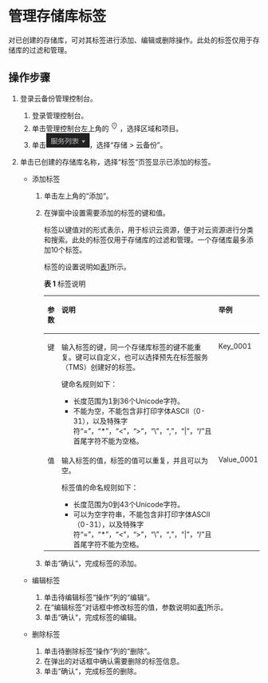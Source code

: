 # 管理存储库标签<a name="cbr_03_0010"></a>

对已创建的存储库，可对其标签进行添加、编辑或删除操作。此处的标签仅用于存储库的过滤和管理。

## 操作步骤<a name="section166420185716"></a>

1.  登录云备份管理控制台。
    1.  登录管理控制台。
    2.  单击管理控制台左上角的![](figures/icon-region.png)，选择区域和项目。
    3.  单击![](figures/icon-list.png)，选择“存储 \> 云备份”。

2.  单击已创建的存储库名称，选择“标签“页签显示已添加的标签。
    -   添加标签
        1.  单击左上角的“添加“。
        2.  在弹窗中设置需要添加的标签的键和值。

            标签以键值对的形式表示，用于标识云资源，便于对云资源进行分类和搜索。此处的标签仅用于存储库的过滤和管理。一个存储库最多添加10个标签。

            标签的设置说明如[表1](#table1499463312)所示。 

            **表 1**  标签说明

            <a name="table1499463312"></a>
            <table><thead align="left"><tr id="row7997693112"><th class="cellrowborder" valign="top" width="10%" id="mcps1.2.4.1.1"><p id="p610096163114"><a name="p610096163114"></a><a name="p610096163114"></a>参数</p>
            </th>
            <th class="cellrowborder" valign="top" width="72%" id="mcps1.2.4.1.2"><p id="p111001683118"><a name="p111001683118"></a><a name="p111001683118"></a>说明</p>
            </th>
            <th class="cellrowborder" valign="top" width="18%" id="mcps1.2.4.1.3"><p id="p13176100134"><a name="p13176100134"></a><a name="p13176100134"></a>举例</p>
            </th>
            </tr>
            </thead>
            <tbody><tr id="row41005620310"><td class="cellrowborder" valign="top" width="10%" headers="mcps1.2.4.1.1 "><p id="p51007653114"><a name="p51007653114"></a><a name="p51007653114"></a>键</p>
            </td>
            <td class="cellrowborder" valign="top" width="72%" headers="mcps1.2.4.1.2 "><p id="p1100765311"><a name="p1100765311"></a><a name="p1100765311"></a>输入标签的键，同一个存储库标签的键不能重复。键可以自定义，也可以选择预先在标签服务（TMS）创建好的标签。</p>
            <p id="p1310012619313"><a name="p1310012619313"></a><a name="p1310012619313"></a>键命名规则如下：</p>
            <a name="ul20115438812"></a><a name="ul20115438812"></a><ul id="ul20115438812"><li>长度范围为1到36个Unicode字符。</li><li>不能为空，不能包含非打印字体ASCII（0-31），以及特殊字符“=”，“*”，“&lt;”，“&gt;”，“\”，“,”，“|”，“/”且首尾字符不能为空格。</li></ul>
            </td>
            <td class="cellrowborder" valign="top" width="18%" headers="mcps1.2.4.1.3 "><p id="p1617616012310"><a name="p1617616012310"></a><a name="p1617616012310"></a>Key_0001</p>
            </td>
            </tr>
            <tr id="row1310014614314"><td class="cellrowborder" valign="top" width="10%" headers="mcps1.2.4.1.1 "><p id="p141001968315"><a name="p141001968315"></a><a name="p141001968315"></a>值</p>
            </td>
            <td class="cellrowborder" valign="top" width="72%" headers="mcps1.2.4.1.2 "><p id="p1510056203114"><a name="p1510056203114"></a><a name="p1510056203114"></a>输入标签的值，标签的值可以重复，并且可以为空。</p>
            <p id="p2100186133115"><a name="p2100186133115"></a><a name="p2100186133115"></a>标签值的命名规则如下：</p>
            <a name="ul211610318811"></a><a name="ul211610318811"></a><ul id="ul211610318811"><li>长度范围为0到43个Unicode字符。</li><li>可以为空字符串，不能包含非打印字体ASCII（0-31），以及特殊字符“=”，“*”，“&lt;”，“&gt;”，“\”，“,”，“|”，“/”且首尾字符不能为空格。</li></ul>
            </td>
            <td class="cellrowborder" valign="top" width="18%" headers="mcps1.2.4.1.3 "><p id="p19176601033"><a name="p19176601033"></a><a name="p19176601033"></a>Value_0001</p>
            </td>
            </tr>
            </tbody>
            </table>

        3.  单击“确认“，完成标签的添加。

    -   编辑标签
        1.  单击待编辑标签“操作“列的“编辑“。
        2.  在“编辑标签“对话框中修改标签的值，参数说明如[表1](#table1499463312)所示。
        3.  单击“确认“，完成标签的编辑。

    -   删除标签
        1.  单击待删除标签“操作“列的“删除“。
        2.  在弹出的对话框中确认需要删除的标签信息。
        3.  单击“确认“，完成标签的删除。




